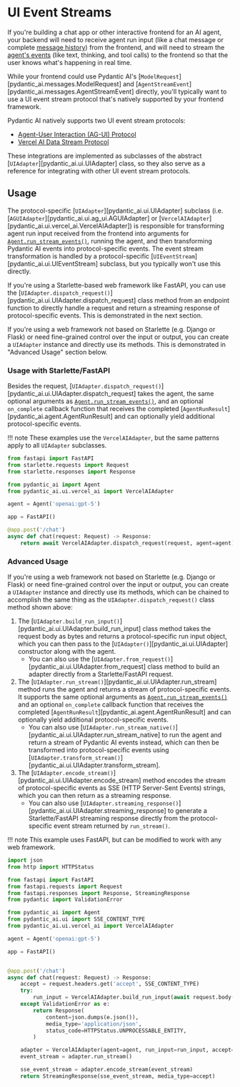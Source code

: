 # UI Event Streams

If you're building a chat app or other interactive frontend for an AI agent, your backend will need to receive agent run input (like a chat message or complete [message history](../message-history.md)) from the frontend, and will need to stream the [agent's events](../agents.md#streaming-all-events) (like text, thinking, and tool calls) to the frontend so that the user knows what's happening in real time.

While your frontend could use Pydantic AI's [`ModelRequest`][pydantic_ai.messages.ModelRequest] and [`AgentStreamEvent`][pydantic_ai.messages.AgentStreamEvent] directly, you'll typically want to use a UI event stream protocol that's natively supported by your frontend framework.

Pydantic AI natively supports two UI event stream protocols:

- [Agent-User Interaction (AG-UI) Protocol](./ag-ui.md)
- [Vercel AI Data Stream Protocol](./vercel-ai.md)

These integrations are implemented as subclasses of the abstract [`UIAdapter`][pydantic_ai.ui.UIAdapter] class, so they also serve as a reference for integrating with other UI event stream protocols.

## Usage

The protocol-specific [`UIAdapter`][pydantic_ai.ui.UIAdapter] subclass (i.e. [`AGUIAdapter`][pydantic_ai.ui.ag_ui.AGUIAdapter] or [`VercelAIAdapter`][pydantic_ai.ui.vercel_ai.VercelAIAdapter]) is responsible for transforming agent run input received from the frontend into arguments for [`Agent.run_stream_events()`](../agents.md#running-agents), running the agent, and then transforming Pydantic AI events into protocol-specific events. The event stream transformation is handled by a protocol-specific [`UIEventStream`][pydantic_ai.ui.UIEventStream] subclass, but you typically won't use this directly.

If you're using a Starlette-based web framework like FastAPI, you can use the [`UIAdapter.dispatch_request()`][pydantic_ai.ui.UIAdapter.dispatch_request] class method from an endpoint function to directly handle a request and return a streaming response of protocol-specific events. This is demonstrated in the next section.

If you're using a web framework not based on Starlette (e.g. Django or Flask) or need fine-grained control over the input or output, you can create a `UIAdapter` instance and directly use its methods. This is demonstrated in "Advanced Usage" section below.

### Usage with Starlette/FastAPI

Besides the request, [`UIAdapter.dispatch_request()`][pydantic_ai.ui.UIAdapter.dispatch_request] takes the agent, the same optional arguments as [`Agent.run_stream_events()`](../agents.md#running-agents), and an optional `on_complete` callback function that receives the completed [`AgentRunResult`][pydantic_ai.agent.AgentRunResult] and can optionally yield additional protocol-specific events.

!!! note
    These examples use the `VercelAIAdapter`, but the same patterns apply to all `UIAdapter` subclasses.

```py {title="dispatch_request.py"}
from fastapi import FastAPI
from starlette.requests import Request
from starlette.responses import Response

from pydantic_ai import Agent
from pydantic_ai.ui.vercel_ai import VercelAIAdapter

agent = Agent('openai:gpt-5')

app = FastAPI()

@app.post('/chat')
async def chat(request: Request) -> Response:
    return await VercelAIAdapter.dispatch_request(request, agent=agent)
```

### Advanced Usage

If you're using a web framework not based on Starlette (e.g. Django or Flask) or need fine-grained control over the input or output, you can create a `UIAdapter` instance and directly use its methods, which can be chained to accomplish the same thing as the `UIAdapter.dispatch_request()` class method shown above:

1. The [`UIAdapter.build_run_input()`][pydantic_ai.ui.UIAdapter.build_run_input] class method takes the request body as bytes and returns a protocol-specific run input object, which you can then pass to the [`UIAdapter()`][pydantic_ai.ui.UIAdapter] constructor along with the agent.
    - You can also use the [`UIAdapter.from_request()`][pydantic_ai.ui.UIAdapter.from_request] class method to build an adapter directly from a Starlette/FastAPI request.
2. The [`UIAdapter.run_stream()`][pydantic_ai.ui.UIAdapter.run_stream] method runs the agent and returns a stream of protocol-specific events. It supports the same optional arguments as [`Agent.run_stream_events()`](../agents.md#running-agents) and an optional `on_complete` callback function that receives the completed [`AgentRunResult`][pydantic_ai.agent.AgentRunResult] and can optionally yield additional protocol-specific events.
    - You can also use [`UIAdapter.run_stream_native()`][pydantic_ai.ui.UIAdapter.run_stream_native] to run the agent and return a stream of Pydantic AI events instead, which can then be transformed into protocol-specific events using [`UIAdapter.transform_stream()`][pydantic_ai.ui.UIAdapter.transform_stream].
3. The [`UIAdapter.encode_stream()`][pydantic_ai.ui.UIAdapter.encode_stream] method encodes the stream of protocol-specific events as SSE (HTTP Server-Sent Events) strings, which you can then return as a streaming response.
    - You can also use [`UIAdapter.streaming_response()`][pydantic_ai.ui.UIAdapter.streaming_response] to generate a Starlette/FastAPI streaming response directly from the protocol-specific event stream returned by `run_stream()`.

!!! note
    This example uses FastAPI, but can be modified to work with any web framework.

```py {title="run_stream.py"}
import json
from http import HTTPStatus

from fastapi import FastAPI
from fastapi.requests import Request
from fastapi.responses import Response, StreamingResponse
from pydantic import ValidationError

from pydantic_ai import Agent
from pydantic_ai.ui import SSE_CONTENT_TYPE
from pydantic_ai.ui.vercel_ai import VercelAIAdapter

agent = Agent('openai:gpt-5')

app = FastAPI()


@app.post('/chat')
async def chat(request: Request) -> Response:
    accept = request.headers.get('accept', SSE_CONTENT_TYPE)
    try:
        run_input = VercelAIAdapter.build_run_input(await request.body())
    except ValidationError as e:
        return Response(
            content=json.dumps(e.json()),
            media_type='application/json',
            status_code=HTTPStatus.UNPROCESSABLE_ENTITY,
        )

    adapter = VercelAIAdapter(agent=agent, run_input=run_input, accept=accept)
    event_stream = adapter.run_stream()

    sse_event_stream = adapter.encode_stream(event_stream)
    return StreamingResponse(sse_event_stream, media_type=accept)
```
